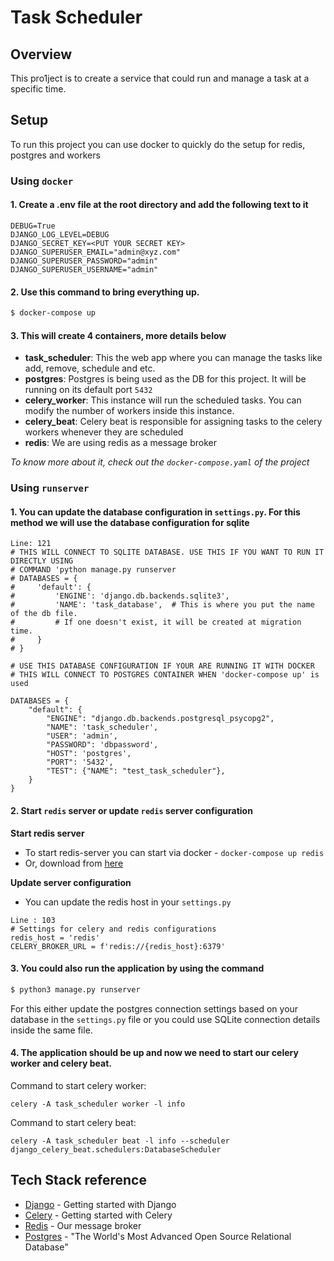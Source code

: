 # Task Scheduler
## Overview
This pro1ject is to create a service that could run and manage a task at a specific time.

## Setup
To run this project you can use docker to quickly do the setup for redis, postgres and workers

### Using `docker`
#### 1. Create a .env file at the root directory and add the following text to it
```env
DEBUG=True
DJANGO_LOG_LEVEL=DEBUG
DJANGO_SECRET_KEY=<PUT YOUR SECRET KEY>
DJANGO_SUPERUSER_EMAIL="admin@xyz.com"
DJANGO_SUPERUSER_PASSWORD="admin"
DJANGO_SUPERUSER_USERNAME="admin"
```
#### 2. Use this command to bring everything up.    
```sh
$ docker-compose up
```

#### 3. This will create 4 containers, more details below
- **task_scheduler**: This the web app where you can manage the tasks like add, remove, schedule and etc.
- **postgres**: Postgres is being used as the DB for this project. It will be running on its default port ```5432```
- **celery_worker**: This instance will run the scheduled tasks. You can modify the number of workers inside this instance.
- **celery_beat**: Celery beat is responsible for assigning tasks to the celery workers whenever they are scheduled
- **redis**: We are using redis as a message broker

_To know more about it, check out the ```docker-compose.yaml``` of the project_

### Using `runserver`
####  1. You can update the database configuration in `settings.py`. For this method we will use the database configuration for sqlite
```
Line: 121
# THIS WILL CONNECT TO SQLITE DATABASE. USE THIS IF YOU WANT TO RUN IT DIRECTLY USING
# COMMAND 'python manage.py runserver
# DATABASES = {
#     'default': {
#         'ENGINE': 'django.db.backends.sqlite3',
#         'NAME': 'task_database',  # This is where you put the name of the db file.
#         # If one doesn't exist, it will be created at migration time.
#     }
# }

# USE THIS DATABASE CONFIGURATION IF YOUR ARE RUNNING IT WITH DOCKER
# THIS WILL CONNECT TO POSTGRES CONTAINER WHEN 'docker-compose up' is used

DATABASES = {
    "default": {
        "ENGINE": "django.db.backends.postgresql_psycopg2",
        "NAME": 'task_scheduler',
        "USER": 'admin',
        "PASSWORD": 'dbpassword',
        "HOST": 'postgres',
        "PORT": '5432',
        "TEST": {"NAME": "test_task_scheduler"},
    }
}
```
#### 2. Start `redis` server or update `redis` server configuration
**Start redis server**
- To start redis-server you can start via docker - `docker-compose up redis`
- Or, download from [here](https://download.redis.io/releases/redis-6.2.6.tar.gz)

**Update server configuration**
- You can update the redis host in your `settings.py`
```
Line : 103
# Settings for celery and redis configurations
redis_host = 'redis'
CELERY_BROKER_URL = f'redis://{redis_host}:6379'
```
#### 3. You could also run the application by using the command
```sh
$ python3 manage.py runserver
```
For this either update the postgres connection settings based on your database in the ```settings.py``` file or you could use SQLite connection details inside the same file.

#### 4. The application should be up and now we need to start our celery worker and celery beat.  

Command to start celery worker:
```
celery -A task_scheduler worker -l info
```
Command to start celery beat: 
```
celery -A task_scheduler beat -l info --scheduler django_celery_beat.schedulers:DatabaseScheduler
```

## Tech Stack reference

* [Django](https://www.djangoproject.com/start/) - Getting started with Django
* [Celery](https://docs.celeryproject.org/en/stable/getting-started/first-steps-with-celery.html) - Getting started with Celery
* [Redis](https://redis.io/) - Our message broker
* [Postgres](https://www.postgresql.org/) - "The World's Most Advanced Open Source Relational Database"
